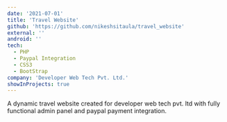```yaml
---
date: '2021-07-01'
title: 'Travel Website'
github: 'https://github.com/nikeshsitaula/travel_website'
external: ''
android: ''
tech:
  - PHP
  - Paypal Integration
  - CSS3
  - BootStrap
company: 'Developer Web Tech Pvt. Ltd.'
showInProjects: true
---
```


A dynamic travel website created for developer web tech pvt. ltd with fully functional admin panel and paypal payment integration.
